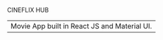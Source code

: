 CINEFLIX HUB
<table>
<tr>
<td>
  Movie App built in React JS and Material UI.
</td>
</tr>
</table>

